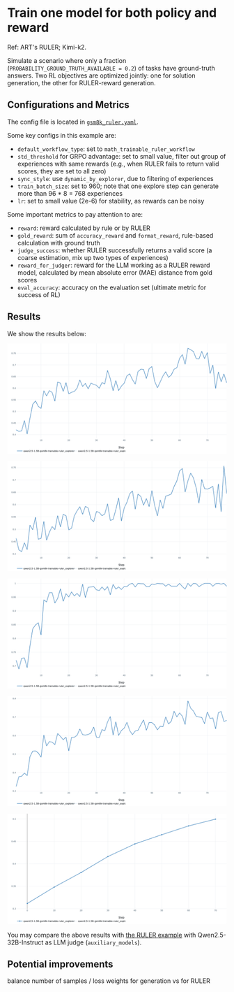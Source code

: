# Train one model for both policy and reward


Ref: ART's RULER; Kimi-k2.


Simulate a scenario where only a fraction (`PROBABILITY_GROUND_TRUTH_AVAILABLE = 0.2`) of tasks have ground-truth answers.
Two RL objectives are optimized jointly: one for solution generation, the other for RULER-reward generation.


## Configurations and Metrics

The config file is located in [`gsm8k_ruler.yaml`](gsm8k_ruler.yaml).

Some key configs in this example are:

* `default_workflow_type`: set to `math_trainable_ruler_workflow`
* `std_threshold` for GRPO advantage: set to small value, filter out group of experiences with same rewards (e.g., when RULER fails to return valid scores, they are set to all zero)
* `sync_style`: use `dynamic_by_explorer`, due to filtering of experiences
* `train_batch_size`: set to 960; note that one explore step can generate more than 96 * 8 = 768 experiences
* `lr`: set to small value (2e-6) for stability, as rewards can be noisy



Some important metrics to pay attention to are:

* `reward`: reward calculated by rule or by RULER
* `gold_reward`: sum of `accuracy_reward` and `format_reward`, rule-based calculation with ground truth
* `judge_success`: whether RULER successfully returns a valid score (a coarse estimation, mix up two types of experiences)
* `reward_for_judger`: reward for the LLM working as a RULER reward model, calculated by mean absolute error (MAE) distance from gold scores
* `eval_accuracy`: accuracy on the evaluation set (ultimate metric for success of RL)


## Results

We show the results below:


![reward](../../docs/sphinx_doc/assets/gsm8k_trainable_ruler_reward.png)

![gold_reward](../../docs/sphinx_doc/assets/gsm8k_trainable_ruler_gold_reward.png)

![judge_success](../../docs/sphinx_doc/assets/gsm8k_trainable_ruler_judge_success.png)

![reward_for_judger](../../docs/sphinx_doc/assets/gsm8k_trainable_ruler_reward_for_judger.png)

![eval_accuracy](../../docs/sphinx_doc/assets/gsm8k_trainable_ruler_eval_accuracy.png)


You may compare the above results with [the RULER example](../../examples/grpo_gsm8k_ruler/README.md) with Qwen2.5-32B-Instruct as LLM judge (`auxiliary_models`).


## Potential improvements

balance number of samples / loss weights for generation vs for RULER
